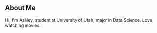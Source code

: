 ## About Me
Hi, I'm Ashley, student at University of Utah, major in Data Science. Love watching movies.
